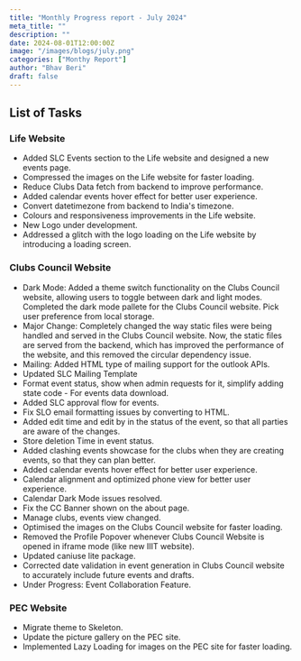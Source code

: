 ```yaml
---
title: "Monthly Progress report - July 2024"
meta_title: ""
description: ""
date: 2024-08-01T12:00:00Z
image: "/images/blogs/july.png"
categories: ["Monthy Report"]
author: "Bhav Beri"
draft: false
---
```


## List of Tasks

### Life Website
  - Added SLC Events section to the Life website and designed a new events page.
  - Compressed the images on the Life website for faster loading.
  - Reduce Clubs Data fetch from backend to improve performance.
  - Added calendar events hover effect for better user experience.
  - Convert datetimezone from backend to India's timezone.
  - Colours and responsiveness improvements in the Life website.
  - New Logo under development.
  - Addressed a glitch with the logo loading on the Life website by introducing a loading screen.

### Clubs Council Website
  - Dark Mode: Added a theme switch functionality on the Clubs Council website, allowing users to toggle between dark and light modes. Completed the dark mode pallete for the Clubs Council website. Pick user preference from local storage.
  - Major Change: Completely changed the way static files were being handled and served in the Clubs Council website. Now, the static files are served from the backend, which has improved the performance of the website, and this removed the circular dependency issue.
  - Mailing: Added HTML type of mailing support for the outlook APIs.
  - Updated SLC Mailing Template
  - Format event status, show when admin requests for it, simplify adding state code - For events data download.
  - Added SLC approval flow for events.
  - Fix SLO email formatting issues by converting to HTML.
  - Added edit time and edit by in the status of the event, so that all parties are aware of the changes.
  - Store deletion Time in event status.
  - Added clashing events showcase for the clubs when they are creating events, so that they can plan better.
  - Added calendar events hover effect for better user experience.
  - Calendar alignment and optimized phone view for better user experience.
  - Calendar Dark Mode issues resolved.
  - Fix the CC Banner shown on the about page.
  - Manage clubs, events view changed.
  - Optimised the images on the Clubs Council website for faster loading.
  - Removed the Profile Popover whenever Clubs Council Website is opened in iframe mode (like new IIIT website).
  - Updated caniuse lite package.
  - Corrected date validation in event generation in Clubs Council website  to accurately include future events and drafts.
  - Under Progress: Event Collaboration Feature.


### PEC Website
  - Migrate theme to Skeleton.
  - Update the picture gallery on the PEC site.
  - Implemented Lazy Loading for images on the PEC site for faster loading.